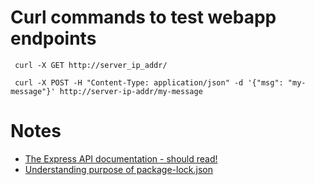 # Curl commands to test webapp endpoints
```
 curl -X GET http://server_ip_addr/
 
 curl -X POST -H "Content-Type: application/json" -d '{"msg": "my-message"}' http://server-ip-addr/my-message
```

# Notes
- [The Express API documentation - should read!](https://expressjs.com/en/4x/api.html)
- [Understanding purpose of package-lock.json](https://stackoverflow.com/questions/44297803/what-is-the-role-of-the-package-lock-json)